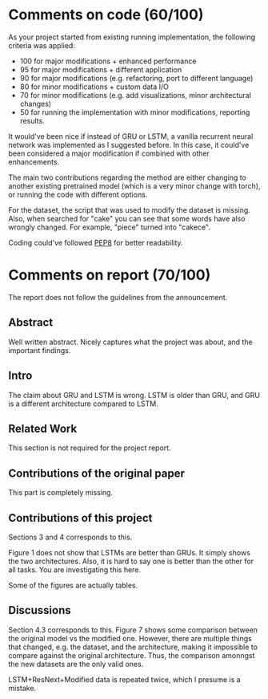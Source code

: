 # Comments on code (60/100)

As your project started from existing running implementation, the following
criteria was applied:

- 100 for major modifications + enhanced performance
- 95 for major modifications + different application
- 90 for major modifications (e.g. refactoring, port to different language)
- 80 for minor modifications + custom data I/O
- 70 for minor modifications (e.g. add visualizations, minor architectural changes)
- 50 for running the implementation with minor modifications, reporting
  results.
  
It would've been nice if instead of GRU or LSTM, a vanilla recurrent neural
network was implemented as I suggested before. In this case, it could've been
considered a major modification if combined with other enhancements.

The main two contributions regarding the method are either changing to another
existing pretrained model (which is a very minor change with torch), or running
the code with different options.

For the dataset, the script that was used to modify the dataset is
missing. Also, when searched for "cake" you can see that some words have also
wrongly changed. For example, "piece" turned into "cakece". 

Coding could've followed [PEP8](https://www.python.org/dev/peps/pep-0008/) for
better readability.

# Comments on report (70/100)

The report does not follow the guidelines from the announcement.

## Abstract

Well written abstract. Nicely captures what the project was about, and the
important findings.

## Intro

The claim about GRU and LSTM is wrong. LSTM is older than GRU, and GRU is a
different architecture compared to LSTM. 

## Related Work

This section is not required for the project report.

## Contributions of the original paper

This part is completely missing. 

## Contributions of this project

Sections 3 and 4 corresponds to this.

Figure 1 does not show that LSTMs are better than GRUs. It simply shows the two
architectures. Also, it is hard to say one is better than the other for all
tasks. You are investigating this here.

Some of the figures are actually tables.

## Discussions

Section 4.3 corresponds to this. Figure 7 shows some comparison between the
original model vs the modified one. However, there are multiple things that
changed, e.g. the dataset, and the architecture, making it impossible to
compare against the original architecture. Thus, the comparison amonngst the
new datasets are the only valid ones. 

LSTM+ResNext+Modified data is repeated twice, which I presume is a mistake.

